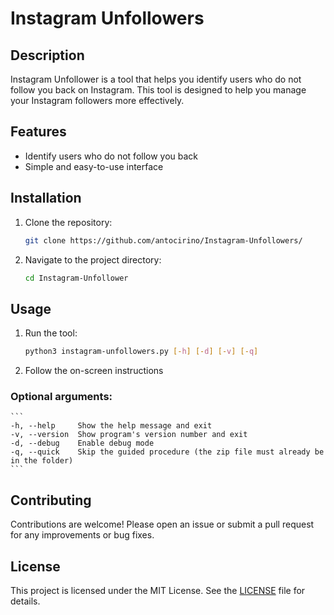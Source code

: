 # Instagram Unfollowers

## Description
Instagram Unfollower is a tool that helps you identify users who do not follow you back on Instagram. This tool is designed to help you manage your Instagram followers more effectively.

## Features
- Identify users who do not follow you back
- Simple and easy-to-use interface

## Installation
1. Clone the repository:
    ```bash
    git clone https://github.com/antocirino/Instagram-Unfollowers/
    ```
2. Navigate to the project directory:
    ```bash
    cd Instagram-Unfollower
    ```

## Usage
1. Run the tool:
    ```bash
    python3 instagram-unfollowers.py [-h] [-d] [-v] [-q]
    ```
2. Follow the on-screen instructions

### Optional arguments:
    ```
    -h, --help     Show the help message and exit
    -v, --version  Show program's version number and exit
    -d, --debug    Enable debug mode
    -q, --quick    Skip the guided procedure (the zip file must already be in the folder)
    ```


## Contributing
Contributions are welcome! Please open an issue or submit a pull request for any improvements or bug fixes.

## License
This project is licensed under the MIT License. See the [LICENSE](LICENSE) file for details.

